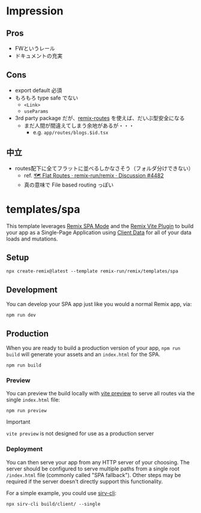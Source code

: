 # Impression

## Pros

- FWというレール
- ドキュメントの充実

## Cons

- export default 必須
- もろもろ type safe でない
  - `<Link>`
  - `useParams`
- 3rd party package だが、[remix-routes](https://remix.run/resources/remix-routes) を使えば、だいぶ型安全になる
  - まだ人間が間違えてしまう余地があるが・・・
    - e.g. `app/routes/blogs.$id.tsx`

## 中立

- routes配下に全てフラットに並べるしかなさそう（フォルダ分けできない）
  - ref. [🗺️ Flat Routes · remix-run/remix · Discussion #4482](https://github.com/remix-run/remix/discussions/4482)
  - 真の意味で File based routing っぽい

# templates/spa

This template leverages [Remix SPA Mode](https://remix.run/docs/en/main/future/spa-mode) and the [Remix Vite Plugin](https://remix.run/docs/en/main/future/vite) to build your app as a Single-Page Application using [Client Data](https://remix.run/docs/en/main/guides/client-data) for all of your data loads and mutations.

## Setup

```shellscript
npx create-remix@latest --template remix-run/remix/templates/spa
```

## Development

You can develop your SPA app just like you would a normal Remix app, via:

```shellscript
npm run dev
```

## Production

When you are ready to build a production version of your app, `npm run build` will generate your assets and an `index.html` for the SPA.

```shellscript
npm run build
```

### Preview

You can preview the build locally with [vite preview](https://vitejs.dev/guide/cli#vite-preview) to serve all routes via the single `index.html` file:

```shellscript
npm run preview
```

> [!IMPORTANT]
>
> `vite preview` is not designed for use as a production server

### Deployment

You can then serve your app from any HTTP server of your choosing. The server should be configured to serve multiple paths from a single root `/index.html` file (commonly called "SPA fallback"). Other steps may be required if the server doesn't directly support this functionality.

For a simple example, you could use [sirv-cli](https://www.npmjs.com/package/sirv-cli):

```shellscript
npx sirv-cli build/client/ --single
```
